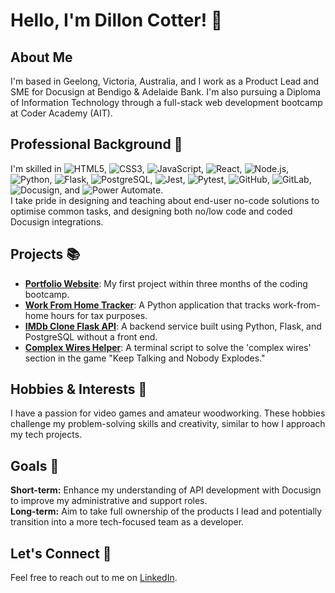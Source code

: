 # Hello, I'm Dillon Cotter! 👋

## About Me
I'm based in Geelong, Victoria, Australia, and I work as a Product Lead and SME for Docusign at Bendigo & Adelaide Bank. I'm also pursuing a Diploma of Information Technology through a full-stack web development bootcamp at Coder Academy (AIT).

## Professional Background 🚀
I'm skilled in ![HTML5](https://img.shields.io/badge/-HTML5-E34F26?style=flat&logo=html5&logoColor=white), 
![CSS3](https://img.shields.io/badge/-CSS3-1572B6?style=flat&logo=css3), 
![JavaScript](https://img.shields.io/badge/-JavaScript-F7DF1E?style=flat&logo=javascript&logoColor=black), 
![React](https://img.shields.io/badge/-React-61DAFB?style=flat&logo=react&logoColor=black), 
![Node.js](https://img.shields.io/badge/-Node.js-339933?style=flat&logo=nodedotjs&logoColor=white), 
![Python](https://img.shields.io/badge/-Python-3776AB?style=flat&logo=python&logoColor=white), 
![Flask](https://img.shields.io/badge/-Flask-000000?style=flat&logo=flask&logoColor=white), 
![PostgreSQL](https://img.shields.io/badge/-PostgreSQL-336791?style=flat&logo=postgresql&logoColor=white), 
![Jest](https://img.shields.io/badge/-Jest-C21325?style=flat&logo=jest&logoColor=white), 
![Pytest](https://img.shields.io/badge/-pytest-0A9EDC?style=flat&logo=pytest&logoColor=white), 
![GitHub](https://img.shields.io/badge/-GitHub-181717?style=flat&logo=github), 
![GitLab](https://img.shields.io/badge/gitlab-blue?logo=gitlab), 
![Docusign](https://img.shields.io/badge/-Docusign-0077B5?style=flat&logo=docusign&logoColor=white), 
and ![Power Automate](https://img.shields.io/badge/-Power%20Automate-0062B1?style=flat&logo=microsoft-power-automate&logoColor=white).  
I take pride in designing and teaching about end-user no-code solutions to optimise common tasks, and designing both no/low code and coded Docusign integrations.

## Projects 📚
- **[Portfolio Website](https://dillonc.netlify.app/)**: My first project within three months of the coding bootcamp.
- **[Work From Home Tracker](https://github.com/dilbot-cot/work_from_home_project)**: A Python application that tracks work-from-home hours for tax purposes.
- **[IMDb Clone Flask API](https://github.com/dilbot-cot/T2A2)**: A backend service built using Python, Flask, and PostgreSQL without a front end.
- **[Complex Wires Helper](https://github.com/dilbot-cot/keeptalking/)**: A terminal script to solve the 'complex wires' section in the game "Keep Talking and Nobody Explodes."

## Hobbies & Interests 🌟
I have a passion for video games and amateur woodworking. These hobbies challenge my problem-solving skills and creativity, similar to how I approach my tech projects.

## Goals 🎯
**Short-term:** Enhance my understanding of API development with Docusign to improve my administrative and support roles.  
**Long-term:** Aim to take full ownership of the products I lead and potentially transition into a more tech-focused team as a developer.

## Let's Connect 🤝
Feel free to reach out to me on [LinkedIn](https://www.linkedin.com/in/dillon-cotter/).